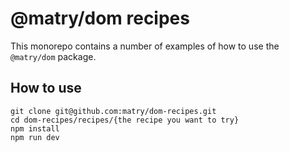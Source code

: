 # @matry/dom recipes

This monorepo contains a number of examples of how to use the `@matry/dom` package.

## How to use

```
git clone git@github.com:matry/dom-recipes.git
cd dom-recipes/recipes/{the recipe you want to try}
npm install
npm run dev
```
